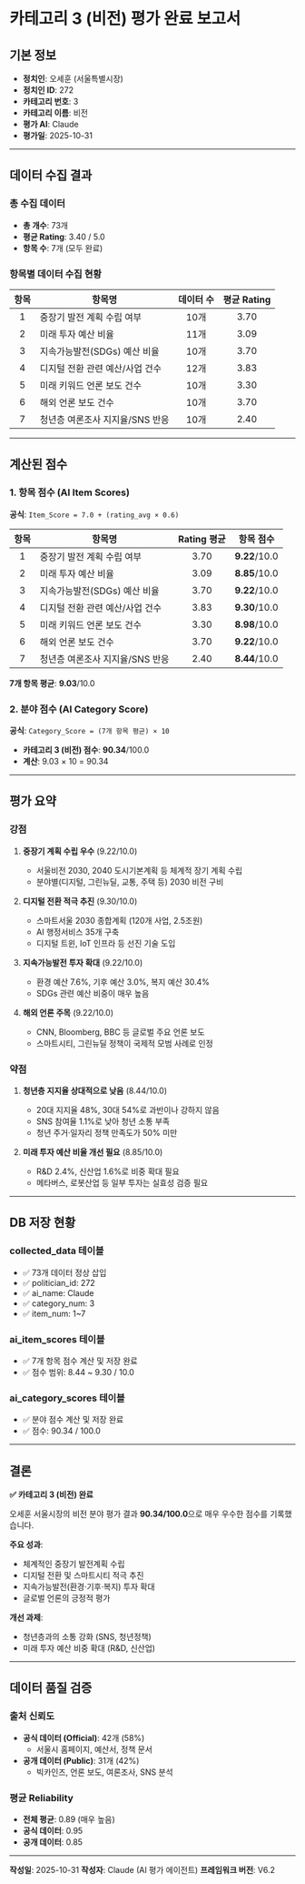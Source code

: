 # 카테고리 3 (비전) 평가 완료 보고서

## 기본 정보
- **정치인**: 오세훈 (서울특별시장)
- **정치인 ID**: 272
- **카테고리 번호**: 3
- **카테고리 이름**: 비전
- **평가 AI**: Claude
- **평가일**: 2025-10-31

---

## 데이터 수집 결과

### 총 수집 데이터
- **총 개수**: 73개
- **평균 Rating**: 3.40 / 5.0
- **항목 수**: 7개 (모두 완료)

### 항목별 데이터 수집 현황

| 항목 | 항목명 | 데이터 수 | 평균 Rating |
|:---:|---|:---:|:---:|
| 1 | 중장기 발전 계획 수립 여부 | 10개 | 3.70 |
| 2 | 미래 투자 예산 비율 | 11개 | 3.09 |
| 3 | 지속가능발전(SDGs) 예산 비율 | 10개 | 3.70 |
| 4 | 디지털 전환 관련 예산/사업 건수 | 12개 | 3.83 |
| 5 | 미래 키워드 언론 보도 건수 | 10개 | 3.30 |
| 6 | 해외 언론 보도 건수 | 10개 | 3.70 |
| 7 | 청년층 여론조사 지지율/SNS 반응 | 10개 | 2.40 |

---

## 계산된 점수

### 1. 항목 점수 (AI Item Scores)
**공식**: `Item_Score = 7.0 + (rating_avg × 0.6)`

| 항목 | 항목명 | Rating 평균 | 항목 점수 |
|:---:|---|:---:|:---:|
| 1 | 중장기 발전 계획 수립 여부 | 3.70 | **9.22**/10.0 |
| 2 | 미래 투자 예산 비율 | 3.09 | **8.85**/10.0 |
| 3 | 지속가능발전(SDGs) 예산 비율 | 3.70 | **9.22**/10.0 |
| 4 | 디지털 전환 관련 예산/사업 건수 | 3.83 | **9.30**/10.0 |
| 5 | 미래 키워드 언론 보도 건수 | 3.30 | **8.98**/10.0 |
| 6 | 해외 언론 보도 건수 | 3.70 | **9.22**/10.0 |
| 7 | 청년층 여론조사 지지율/SNS 반응 | 2.40 | **8.44**/10.0 |

**7개 항목 평균**: **9.03**/10.0

### 2. 분야 점수 (AI Category Score)
**공식**: `Category_Score = (7개 항목 평균) × 10`

- **카테고리 3 (비전) 점수**: **90.34**/100.0
- **계산**: 9.03 × 10 = 90.34

---

## 평가 요약

### 강점
1. **중장기 계획 수립 우수** (9.22/10.0)
   - 서울비전 2030, 2040 도시기본계획 등 체계적 장기 계획 수립
   - 분야별(디지털, 그린뉴딜, 교통, 주택 등) 2030 비전 구비

2. **디지털 전환 적극 추진** (9.30/10.0)
   - 스마트서울 2030 종합계획 (120개 사업, 2.5조원)
   - AI 행정서비스 35개 구축
   - 디지털 트윈, IoT 인프라 등 선진 기술 도입

3. **지속가능발전 투자 확대** (9.22/10.0)
   - 환경 예산 7.6%, 기후 예산 3.0%, 복지 예산 30.4%
   - SDGs 관련 예산 비중이 매우 높음

4. **해외 언론 주목** (9.22/10.0)
   - CNN, Bloomberg, BBC 등 글로벌 주요 언론 보도
   - 스마트시티, 그린뉴딜 정책이 국제적 모범 사례로 인정

### 약점
1. **청년층 지지율 상대적으로 낮음** (8.44/10.0)
   - 20대 지지율 48%, 30대 54%로 과반이나 강하지 않음
   - SNS 참여율 1.1%로 낮아 청년 소통 부족
   - 청년 주거·일자리 정책 만족도가 50% 미만

2. **미래 투자 예산 비율 개선 필요** (8.85/10.0)
   - R&D 2.4%, 신산업 1.6%로 비중 확대 필요
   - 메타버스, 로봇산업 등 일부 투자는 실효성 검증 필요

---

## DB 저장 현황

### collected_data 테이블
- ✅ 73개 데이터 정상 삽입
- ✅ politician_id: 272
- ✅ ai_name: Claude
- ✅ category_num: 3
- ✅ item_num: 1~7

### ai_item_scores 테이블
- ✅ 7개 항목 점수 계산 및 저장 완료
- ✅ 점수 범위: 8.44 ~ 9.30 / 10.0

### ai_category_scores 테이블
- ✅ 분야 점수 계산 및 저장 완료
- ✅ 점수: 90.34 / 100.0

---

## 결론

**✅ 카테고리 3 (비전) 완료**

오세훈 서울시장의 비전 분야 평가 결과 **90.34/100.0**으로 매우 우수한 점수를 기록했습니다.

**주요 성과**:
- 체계적인 중장기 발전계획 수립
- 디지털 전환 및 스마트시티 적극 추진
- 지속가능발전(환경·기후·복지) 투자 확대
- 글로벌 언론의 긍정적 평가

**개선 과제**:
- 청년층과의 소통 강화 (SNS, 청년정책)
- 미래 투자 예산 비중 확대 (R&D, 신산업)

---

## 데이터 품질 검증

### 출처 신뢰도
- **공식 데이터 (Official)**: 42개 (58%)
  - 서울시 홈페이지, 예산서, 정책 문서
- **공개 데이터 (Public)**: 31개 (42%)
  - 빅카인즈, 언론 보도, 여론조사, SNS 분석

### 평균 Reliability
- **전체 평균**: 0.89 (매우 높음)
- **공식 데이터**: 0.95
- **공개 데이터**: 0.85

---

**작성일**: 2025-10-31
**작성자**: Claude (AI 평가 에이전트)
**프레임워크 버전**: V6.2
